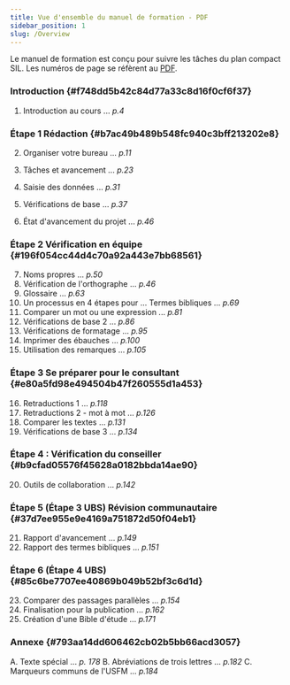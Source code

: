 ```yaml
---
title: Vue d'ensemble du manuel de formation - PDF
sidebar_position: 1
slug: /Overview
---
```


Le manuel de formation est conçu pour suivre les tâches du plan compact SIL. Les numéros de page se réfèrent au [PDF](https://manual.paratext.org/fr/downloads/Ptx-man-a5-fr-9.4.pdf).

### Introduction {#f748dd5b42c84d77a33c8d16f0cf6f37}

1. Introduction au cours ... _p.4_

### Étape 1 Rédaction {#b7ac49b489b548fc940c3bff213202e8}

2. Organiser votre bureau ... _p.11_

3. Tâches et avancement ... _p.23_

4. Saisie des données ... _p.31_

5. Vérifications de base ... _p.37_

6. État d'avancement du projet ... _p.46_

### Étape 2 Vérification en équipe {#196f054cc44d4c70a92a443e7bb68561}

7. Noms propres ... _p.50_
8. Vérification de l'orthographe ... _p.46_
9. Glossaire ... _p.63_
10. Un processus en 4 étapes pour ... Termes bibliques ... _p.69_
11. Comparer un mot ou une expression ... _p.81_
12. Vérifications de base 2 ... _p.86_
13. Vérifications de formatage ... _p.95_
14. Imprimer des ébauches ... _p.100_
15. Utilisation des remarques ... _p.105_

### Étape 3 Se préparer pour le consultant {#e80a5fd98e494504b47f260555d1a453}

16. Retraductions 1 ... _p.118_
17. Retraductions 2 - mot à mot ... _p.126_
18. Comparer les textes ... _p.131_
19. Vérifications de base 3 ... _p.134_

### Étape 4 : Vérification du conseiller {#b9cfad05576f45628a0182bbda14ae90}

20. Outils de collaboration ... _p.142_

### Étape 5 (Étape 3 UBS) Révision communautaire {#37d7ee955e9e4169a751872d50f04eb1}

21. Rapport d'avancement ... _p.149_
22. Rapport des termes bibliques ... _p.151_

### Étape 6 (Étape 4 UBS) {#85c6be7707ee40869b049b52bf3c6d1d}

23. Comparer des passages parallèles ... _p.154_
24. Finalisation pour la publication ... _p.162_
25. Création d'une Bible d'étude ... _p.171_

### Annexe {#793aa14dd606462cb02b5bb66acd3057}

A. Texte spécial ... _p. 178_
B. Abréviations de trois lettres ... _p.182_
C. Marqueurs communs de l'USFM ... _p.184_
